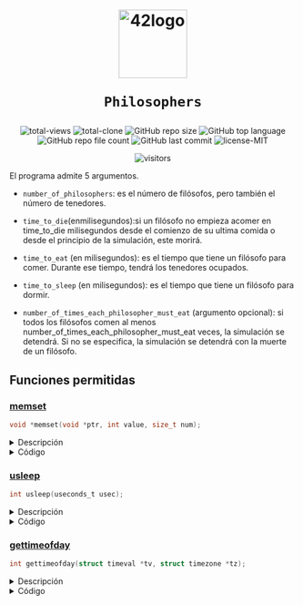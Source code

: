 <h1 align="center">
  <img  width="120" alt="42logo"  src="https://user-images.githubusercontent.com/19689770/129336866-169b0dc7-ea41-47d4-b50a-d466508031af.png">
  
	Philosophers
</h1>

 <p align="center">
<img alt="total-views" src="https://img.shields.io/badge/views-11-blue">
<img alt="total-clone" src="https://img.shields.io/badge/clone-14-blue">
<img alt="GitHub repo size" src="https://img.shields.io/github/repo-size/nach131/Philosophers">
<img alt="GitHub top language" src="https://img.shields.io/github/languages/top/nach131/Philosophers">
<img alt="GitHub repo file count" src="https://img.shields.io/github/directory-file-count/nach131/Philosophers/source">
<img alt="GitHub last commit" src="https://img.shields.io/github/last-commit/nach131/Philosophers">
<img alt="license-MIT" src="https://img.shields.io/badge/license-MIT-blue">
</p>

<span align="center">

![visitors](https://visitor-badge.glitch.me/badge?page_id=nach131.Philosophers&left_color=green&right_color=blue)

</span>

El programa admite 5 argumentos.

- `number_of_philosophers`: es el número de filósofos, pero también el número de tenedores.

- `time_to_die`(enmilisegundos):si un filósofo no empieza acomer en time_to_die milisegundos desde el comienzo de su ultima comida o desde el principio de la simulación, este morirá.

- `time_to_eat` (en milisegundos): es el tiempo que tiene un filósofo para comer. Durante ese tiempo, tendrá los tenedores ocupados.

- `time_to_sleep` (en milisegundos): es el tiempo que tiene un filósofo para dormir.

- `number_of_times_each_philosopher_must_eat` (argumento opcional): si todos los filósofos comen al menos number_of_times_each_philosopher_must_eat veces, la simulación se detendrá. Si no se especifica, la simulación se detendrá con la muerte de un filósofo.

## Funciones permitidas

### [memset](funciones/permitidas/memset.c)

```c
void *memset(void *ptr, int value, size_t num);
```
<details>
  <summary>Descripción</summary>

La función memset se utiliza para inicializar matrices y otros tipos de bloques de memoria.

Por ejemplo,el siguiente código utiliza memset para inicializar una matriz de enteros con el valor 0:

</details>

<details>
  <summary>Código</summary>

```c

int	main(void)
{
	int	myArray[10];
	int	i;

	memset(myArray, 0, sizeof(myArray));
	i = -1;
	while (++i < 10)
		printf("%d: %d\n", i, myArray[i]);
	return (0);
}
```
</details>

### [usleep](funciones/permitidas/usleep.c)

```c
int usleep(useconds_t usec);
```
<details>
  <summary>Descripción</summary>

- `usec`: Es el número de microsegundos durante los cuales el programa debe detenerse.

La función usleep es útil en situaciones en las que es necesario pausar el programa por un corto período de tiempo.

Se puede usar para controlar la velocidad a la que se envían datos a través de una conexión de red o para limitar la velocidad  de procesamiento de una aplicación.

</details>
<details>
  <summary>Código</summary>

```c
int	main(void)
{
	int	i;

	printf("Inicio del programa.\n");
	i = 0;
	while (i++ < 100000)
	{
		if (i == 5000)
		{
			printf("\tSE DETIENE\n");
			usleep(1000000); // Espera 1 segundo (1,000,000 microsegundos)}
		}
		printf("%d\n", i);
	}
	printf("Fin del programa.\n");
	return (0);
}
```
</details>

### [gettimeofday](funciones/permitidas/gettimeofday.c)
```c
int gettimeofday(struct timeval *tv, struct timezone *tz);
```
<details>
  <summary>Descripción</summary>
se utiliza para obtener el tiempo actual del sistema con una resolución de microsegundos

- `tv` : Es un puntero a una estructura timeval que se llenará con el tiempo actual.
- `tz` : Es un puntero a una estructura timezone.Este parámetro es obsoleto y
 no se utiliza en la mayoría de las implementaciones de gettimeofday.

```c
struct	timeval
{
	time_t tv_sec;       /* segundos */
	suseconds_t tv_usec; /* microsegundos */
};
```
La función gettimeofday es comúnmente utilizada para medir el tiempo transcurrido entre dos eventos en un programa, ya que tiene una resolución de microsegundos.

</details>

<details>
  <summary>Código</summary>

	```c
	int	main(void)
{
	long	tiempo_transcurrido;
	int		i;

	struct timeval inicio, fin;
	gettimeofday(&inicio, NULL); // Tiempo de inicio
	// Código que se desea medir
	i = 0;
	while (i++ < 100000)
	{
		;
	}
	gettimeofday(&fin, NULL); // Tiempo de fin
	tiempo_transcurrido = (fin.tv_sec - inicio.tv_sec) * 1000000L + (fin.tv_usec
			- inicio.tv_usec);
	printf("Tiempo transcurrido: %ld microsegundos.\n", tiempo_transcurrido);
	printf("Tiempo transcurrido: %ld segundos.\n", tiempo_transcurrido
			/ 1000000);
	return (0);
}
```
</details>